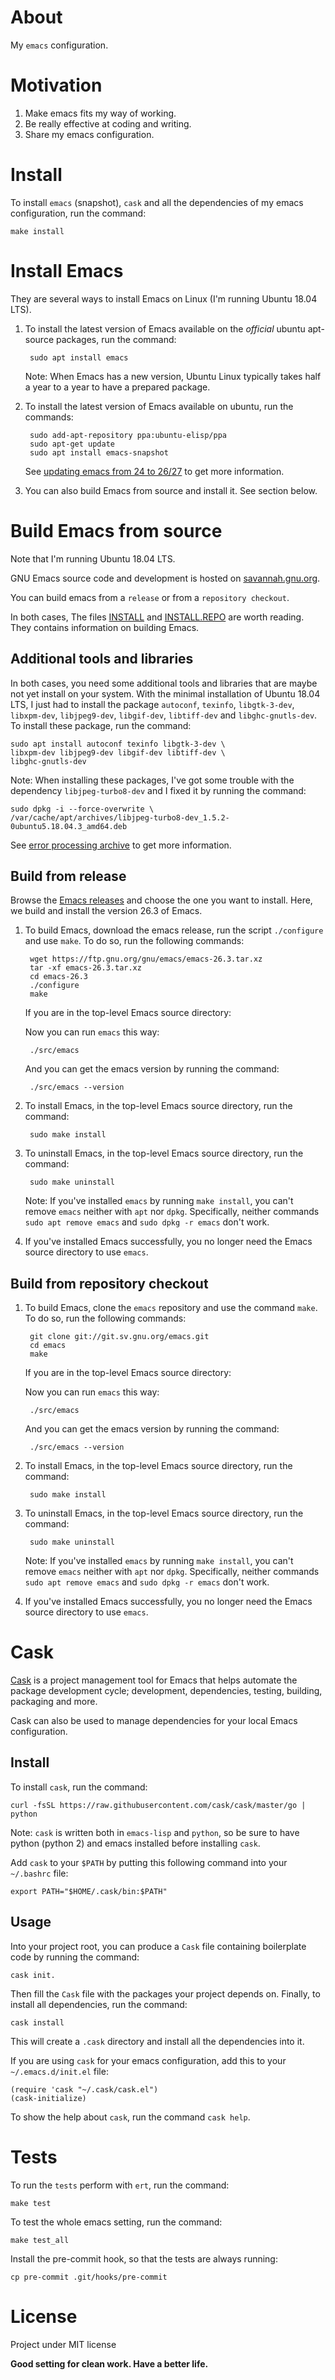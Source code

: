 # About
My `emacs` configuration.

# Motivation
1. Make emacs fits my way of working.
2. Be really effective at coding and writing.
3. Share my emacs configuration.

# Install

To install `emacs` (snapshot), `cask` and all the dependencies of my
emacs configuration, run the command:

	make install

# Install Emacs

They are several ways to install Emacs on Linux (I'm running Ubuntu
18.04 LTS).

1. To install the latest version of Emacs available on the *official* ubuntu
apt-source packages, run the command:

		sudo apt install emacs

	Note: When Emacs has a new version, Ubuntu Linux typically takes half
	a year to a year to have a prepared package.

2. To install the latest version of Emacs available on ubuntu, run the commands:

		sudo add-apt-repository ppa:ubuntu-elisp/ppa
		sudo apt-get update
		sudo apt install emacs-snapshot

	See [updating emacs from 24 to 26/27](http://iboyko.com/articles/updating-emacs-from-24-to-26-27-on-ubuntu/)
	to get more information.

3. You can also build Emacs from source and install it. See section below.

# Build Emacs from source

Note that I'm running Ubuntu 18.04 LTS.

GNU Emacs source code and development is hosted on
[savannah.gnu.org](http://savannah.gnu.org/projects/emacs/).

You can build emacs from a `release` or from a `repository checkout`.

In both cases, The files [INSTALL](http://git.savannah.gnu.org/cgit/emacs.git/tree/INSTALL)
and [INSTALL.REPO](http://git.savannah.gnu.org/cgit/emacs.git/tree/INSTALL.REPO)
are worth reading. They contains information on building Emacs.

## Additional tools and libraries

In both cases, you need some additional tools and libraries that are maybe
not yet install on your system. With the minimal installation of Ubuntu
18.04 LTS, I just had to install the package `autoconf`, `texinfo`,
`libgtk-3-dev`, `libxpm-dev`, `libjpeg9-dev`, `libgif-dev`, `libtiff-dev`
and `libghc-gnutls-dev`. To install these package, run the command:

	sudo apt install autoconf texinfo libgtk-3-dev \
	libxpm-dev libjpeg9-dev libgif-dev libtiff-dev \
	libghc-gnutls-dev

Note: When installing these packages, I've got some trouble with the
dependency `libjpeg-turbo8-dev` and I fixed it by running the command:

	sudo dpkg -i --force-overwrite \
	/var/cache/apt/archives/libjpeg-turbo8-dev_1.5.2-0ubuntu5.18.04.3_amd64.deb

See [error processing archive](https://askubuntu.com/questions/1026739/dpkg-error-processing-archive-var-cache-apt-archives-cuda-cublas-9-1-9-1-85-3)
to get more information.

## Build from release

Browse the [Emacs releases](https://ftp.gnu.org/gnu/emacs/) and choose the
one you want to install. Here, we build and install the version 26.3 of
Emacs.

1. To build Emacs, download the emacs release, run the script `./configure`
and use `make`. To do so, run the following commands:

		wget https://ftp.gnu.org/gnu/emacs/emacs-26.3.tar.xz
		tar -xf emacs-26.3.tar.xz
		cd emacs-26.3
		./configure
		make

	If you are in the top-level Emacs source directory:

	Now you can run `emacs` this way:

		./src/emacs

	And you can get the emacs version by running the command:

		./src/emacs --version

2. To install Emacs, in the top-level Emacs source directory, run the command:

		sudo make install

3. To uninstall Emacs, in the top-level Emacs source directory, run the command:

		sudo make uninstall

	Note: If you've installed `emacs` by running `make install`, you can't
	remove `emacs` neither with `apt` nor `dpkg`. Specifically, neither commands
	`sudo apt remove emacs` and `sudo dpkg -r emacs` don't work.

4. If you've installed Emacs successfully, you no longer need the Emacs source directory
to use `emacs`.

## Build from repository checkout

1. To build Emacs, clone the `emacs` repository and use the command `make`.
To do so, run the following commands:

		git clone git://git.sv.gnu.org/emacs.git
		cd emacs
		make

	If you are in the top-level Emacs source directory:

	Now you can run `emacs` this way:

		./src/emacs

	And you can get the emacs version by running the command:

		./src/emacs --version

2. To install Emacs, in the top-level Emacs source directory, run the command:

		sudo make install

3. To uninstall Emacs, in the top-level Emacs source directory, run the command:

		sudo make uninstall

	Note: If you've installed `emacs` by running `make install`, you can't
	remove `emacs` neither with `apt` nor `dpkg`. Specifically, neither commands
	`sudo apt remove emacs` and `sudo dpkg -r emacs` don't work.

4. If you've installed Emacs successfully, you no longer need the Emacs source directory
to use `emacs`.

# Cask

[Cask](https://github.com/cask/cask)  is a project management tool for
Emacs that helps automate the package development cycle; development,
dependencies, testing, building, packaging and more.

Cask can also be used to manage dependencies for your local Emacs
configuration.

## Install

To install `cask`, run the command:

	curl -fsSL https://raw.githubusercontent.com/cask/cask/master/go | python

Note: `cask` is written both in `emacs-lisp` and `python`, so be sure
to have python (python 2) and emacs installed before installing
`cask`.

Add `cask` to your `$PATH` by putting this following command into
your `~/.bashrc` file:

	export PATH="$HOME/.cask/bin:$PATH"

## Usage

Into your project root, you can produce a `Cask` file containing
boilerplate code by running the command:

	cask init.

Then fill the `Cask` file with the packages your project depends
on. Finally, to install all dependencies, run the command:

	cask install

This will create a `.cask` directory and install all the dependencies
into it.

If you are using `cask` for your emacs configuration, add this to your
`~/.emacs.d/init.el` file:

	(require 'cask "~/.cask/cask.el")
	(cask-initialize)

To show the help about `cask`, run the command `cask help`.

# Tests

To run the `tests` perform with `ert`, run the command:

	make test

To test the whole emacs setting, run the command:

	make test_all

Install the pre-commit hook, so that the tests are always running:

    cp pre-commit .git/hooks/pre-commit

# License
Project under MIT license

**Good setting for clean work. Have a better life.**
